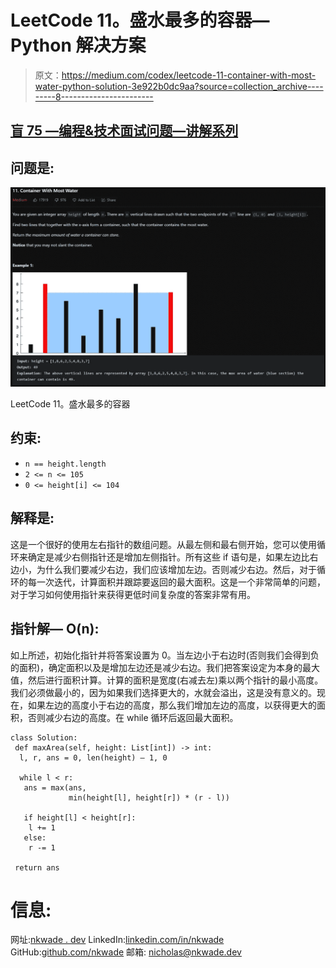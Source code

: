 # LeetCode 11。盛水最多的容器— Python 解决方案

> 原文：<https://medium.com/codex/leetcode-11-container-with-most-water-python-solution-3e922b0dc9aa?source=collection_archive---------8----------------------->

## [盲 75 —编程&技术面试问题—讲解系列](/codex/leetcode-121-best-time-to-buy-and-sell-stock-python-solution-bdb5f5e7836?source=your_stories_page-------------------------------------)

## 问题是:

![](img/c49ecdba269a31e6e3be1720547edf24.png)

LeetCode 11。盛水最多的容器

## **约束:**

*   `n == height.length`
*   `2 <= n <= 105`
*   `0 <= height[i] <= 104`

## 解释是:

这是一个很好的使用左右指针的数组问题。从最左侧和最右侧开始，您可以使用循环来确定是减少右侧指针还是增加左侧指针。所有这些 if 语句是，如果左边比右边小，为什么我们要减少右边，我们应该增加左边。否则减少右边。然后，对于循环的每一次迭代，计算面积并跟踪要返回的最大面积。这是一个非常简单的问题，对于学习如何使用指针来获得更低时间复杂度的答案非常有用。

## 指针解— O(n):

如上所述，初始化指针并将答案设置为 0。当左边小于右边时(否则我们会得到负的面积)，确定面积以及是增加左边还是减少右边。我们把答案设定为本身的最大值，然后进行面积计算。计算的面积是宽度(右减去左)乘以两个指针的最小高度。我们必须做最小的，因为如果我们选择更大的，水就会溢出，这是没有意义的。现在，如果左边的高度小于右边的高度，那么我们增加左边的高度，以获得更大的面积，否则减少右边的高度。在 while 循环后返回最大面积。

```
class Solution:
 def maxArea(self, height: List[int]) -> int:
  l, r, ans = 0, len(height) — 1, 0

  while l < r:
   ans = max(ans, 
             min(height[l], height[r]) * (r - l))

   if height[l] < height[r]:
    l += 1
   else:
    r -= 1

 return ans
```

# 信息:

网址:[nkwade . dev](http://www.nkwade.dev/)
LinkedIn:[linkedin.com/in/nkwade](http://www.linkedin.com/in/nkwade/)
GitHub:[github.com/nkwade](http://www.github.com/nkwade)
邮箱: [nicholas@nkwade.dev](mailto:nicholas@nkwade.dev)